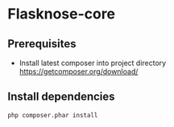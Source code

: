 # Flasknose-core

## Prerequisites

* Install latest composer into project directory https://getcomposer.org/download/

## Install dependencies

```
php composer.phar install
```

